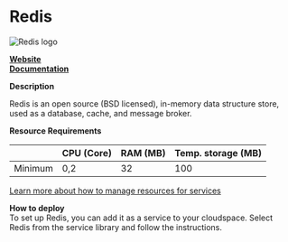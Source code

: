 ﻿# Redis

![Redis logo](https://api.mogenius.com/file/id/c82c6465-1a83-4c7c-a874-ab84daa9aaa7)

**[Website](https://redis.io)**  
**[Documentation](https://redis.io/documentation)**  

**Description**

Redis is an open source (BSD licensed), in-memory data structure store, used as a database, cache, and message broker.

**Resource Requirements**

||CPU (Core)|RAM (MB)  |Temp. storage (MB)|
|--|--|--|--|
| Minimum | 0,2 | 32 | 100 |

[Learn more about how to manage resources for services](./../../development/resources.md)

**How to deploy**  
To set up Redis, you can add it as a service to your cloudspace. Select Redis from the service library and follow the instructions.  